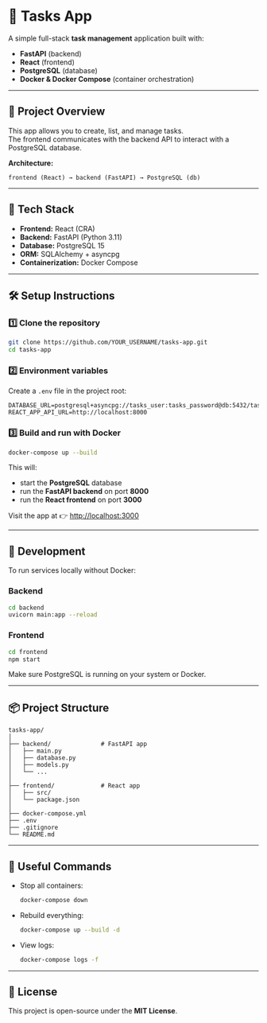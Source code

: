 # 🧩 Tasks App

A simple full-stack **task management** application built with:

- **FastAPI** (backend)
- **React** (frontend)
- **PostgreSQL** (database)
- **Docker & Docker Compose** (container orchestration)

---

## 🚀 Project Overview

This app allows you to create, list, and manage tasks.  
The frontend communicates with the backend API to interact with a PostgreSQL database.

**Architecture:**

```
frontend (React) → backend (FastAPI) → PostgreSQL (db)
```

---

## 🧰 Tech Stack

- **Frontend:** React (CRA)
- **Backend:** FastAPI (Python 3.11)
- **Database:** PostgreSQL 15
- **ORM:** SQLAlchemy + asyncpg
- **Containerization:** Docker Compose

---

## 🛠️ Setup Instructions

### 1️⃣ Clone the repository

```bash
git clone https://github.com/YOUR_USERNAME/tasks-app.git
cd tasks-app
```

### 2️⃣ Environment variables

Create a `.env` file in the project root:

```env
DATABASE_URL=postgresql+asyncpg://tasks_user:tasks_password@db:5432/tasks_db
REACT_APP_API_URL=http://localhost:8000
```

### 3️⃣ Build and run with Docker

```bash
docker-compose up --build
```

This will:

- start the **PostgreSQL** database
- run the **FastAPI backend** on port **8000**
- run the **React frontend** on port **3000**

Visit the app at 👉 [http://localhost:3000](http://localhost:3000)

---

## 🧩 Development

To run services locally without Docker:

### Backend

```bash
cd backend
uvicorn main:app --reload
```

### Frontend

```bash
cd frontend
npm start
```

Make sure PostgreSQL is running on your system or Docker.

---

## 📦 Project Structure

```
tasks-app/
│
├── backend/              # FastAPI app
│   ├── main.py
│   ├── database.py
│   ├── models.py
│   └── ...
│
├── frontend/             # React app
│   ├── src/
│   └── package.json
│
├── docker-compose.yml
├── .env
├── .gitignore
└── README.md
```

---

## 🧹 Useful Commands

- Stop all containers:
  ```bash
  docker-compose down
  ```
- Rebuild everything:
  ```bash
  docker-compose up --build -d
  ```
- View logs:
  ```bash
  docker-compose logs -f
  ```

---

## 🪪 License

This project is open-source under the **MIT License**.

